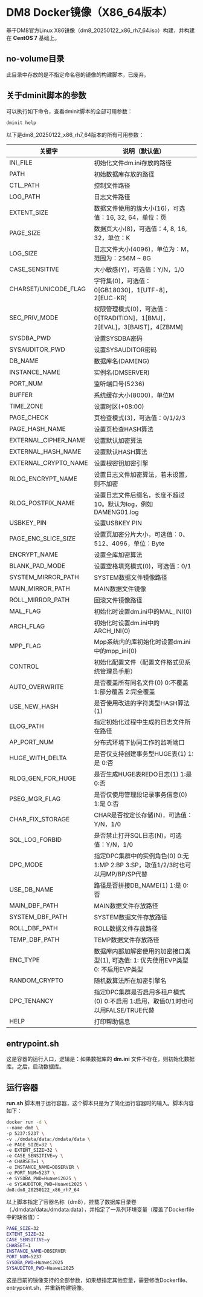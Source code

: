 # DM8 Docker镜像（X86_64版本）

基于DM8官方Linux X86镜像（dm8_20250122_x86_rh7_64.iso）构建，并构建在 **CentOS 7** 基础上。

## no-volume目录

此目录中存放的是不指定命名卷的镜像的构建脚本，已废弃。

## 关于dminit脚本的参数

可以执行如下命令，查看dminit脚本的全部可用参数：

```bash
dminit help
```

以下是dm8_20250122_x86_rh7_64版本的所有可用参数：

| 关键字               | 说明（默认值）                                                                     |
| -------------------- | ---------------------------------------------------------------------------------- |
| INI_FILE             | 初始化文件dm.ini存放的路径                                                         |
| PATH                 | 初始数据库存放的路径                                                               |
| CTL_PATH             | 控制文件路径                                                                       |
| LOG_PATH             | 日志文件路径                                                                       |
| EXTENT_SIZE          | 数据文件使用的簇大小(16)，可选值：16, 32, 64，单位：页                             |
| PAGE_SIZE            | 数据页大小(8)，可选值：4, 8, 16, 32，单位：K                                       |
| LOG_SIZE             | 日志文件大小(4096)，单位为：M，范围为：256M ~ 8G                                   |
| CASE_SENSITIVE       | 大小敏感(Y)，可选值：Y/N，1/0                                                      |
| CHARSET/UNICODE_FLAG | 字符集(0)，可选值：0[GB18030]，1[UTF-8]，2[EUC-KR]                                 |
| SEC_PRIV_MODE        | 权限管理模式(0)，可选值：0[TRADITION]，1[BMJ]，2[EVAL]，3[BAIST]，4[ZBMM]          |
| SYSDBA_PWD           | 设置SYSDBA密码                                                                     |
| SYSAUDITOR_PWD       | 设置SYSAUDITOR密码                                                                 |
| DB_NAME              | 数据库名(DAMENG)                                                                   |
| INSTANCE_NAME        | 实例名(DMSERVER)                                                                   |
| PORT_NUM             | 监听端口号(5236)                                                                   |
| BUFFER               | 系统缓存大小(8000)，单位M                                                          |
| TIME_ZONE            | 设置时区(+08:00)                                                                   |
| PAGE_CHECK           | 页检查模式(3)，可选值：0/1/2/3                                                     |
| PAGE_HASH_NAME       | 设置页检查HASH算法                                                                 |
| EXTERNAL_CIPHER_NAME | 设置默认加密算法                                                                   |
| EXTERNAL_HASH_NAME   | 设置默认HASH算法                                                                   |
| EXTERNAL_CRYPTO_NAME | 设置根密钥加密引擎                                                                 |
| RLOG_ENCRYPT_NAME    | 设置日志文件加密算法，若未设置，则不加密                                           |
| RLOG_POSTFIX_NAME    | 设置日志文件后缀名，长度不超过10。默认为log，例如DAMENG01.log                      |
| USBKEY_PIN           | 设置USBKEY PIN                                                                     |
| PAGE_ENC_SLICE_SIZE  | 设置页加密分片大小，可选值：0、512、4096，单位：Byte                               |
| ENCRYPT_NAME         | 设置全库加密算法                                                                   |
| BLANK_PAD_MODE       | 设置空格填充模式(0)，可选值：0/1                                                   |
| SYSTEM_MIRROR_PATH   | SYSTEM数据文件镜像路径                                                             |
| MAIN_MIRROR_PATH     | MAIN数据文件镜像                                                                   |
| ROLL_MIRROR_PATH     | 回滚文件镜像路径                                                                   |
| MAL_FLAG             | 初始化时设置dm.ini中的MAL_INI(0)                                                   |
| ARCH_FLAG            | 初始化时设置dm.ini中的ARCH_INI(0)                                                  |
| MPP_FLAG             | Mpp系统内的库初始化时设置dm.ini中的mpp_ini(0)                                      |
| CONTROL              | 初始化配置文件（配置文件格式见系统管理员手册）                                     |
| AUTO_OVERWRITE       | 是否覆盖所有同名文件(0) 0:不覆盖 1:部分覆盖 2:完全覆盖                             |
| USE_NEW_HASH         | 是否使用改进的字符类型HASH算法(1)                                                  |
| ELOG_PATH            | 指定初始化过程中生成的日志文件所在路径                                             |
| AP_PORT_NUM          | 分布式环境下协同工作的监听端口                                                     |
| HUGE_WITH_DELTA      | 是否仅支持创建事务型HUGE表(1) 1:是 0:否                                            |
| RLOG_GEN_FOR_HUGE    | 是否生成HUGE表REDO日志(1) 1:是 0:否                                                |
| PSEG_MGR_FLAG        | 是否仅使用管理段记录事务信息(0) 1:是 0:否                                          |
| CHAR_FIX_STORAGE     | CHAR是否按定长存储(N)，可选值：Y/N，1/0                                            |
| SQL_LOG_FORBID       | 是否禁止打开SQL日志(N)，可选值：Y/N，1/0                                           |
| DPC_MODE             | 指定DPC集群中的实例角色(0) 0:无 1:MP 2:BP 3:SP，取值1/2/3时也可以用MP/BP/SP代替    |
| USE_DB_NAME          | 路径是否拼接DB_NAME(1) 1:是 0:否                                                   |
| MAIN_DBF_PATH        | MAIN数据文件存放路径                                                               |
| SYSTEM_DBF_PATH      | SYSTEM数据文件存放路径                                                             |
| ROLL_DBF_PATH        | ROLL数据文件存放路径                                                               |
| TEMP_DBF_PATH        | TEMP数据文件存放路径                                                               |
| ENC_TYPE             | 数据库内部加解密使用的加密接口类型(1), 可选值: 1: 优先使用EVP类型 0: 不启用EVP类型 |
| RANDOM_CRYPTO        | 随机数算法所在加密引擎名                                                           |
| DPC_TENANCY          | 指定DPC集群是否启用多租户模式(0) 0:不启用 1:启用，取值0/1时也可以用FALSE/TRUE代替  |
| HELP                 | 打印帮助信息                                                                       |

## entrypoint.sh

这是容器的运行入口，逻辑是：如果数据库的 **dm.ini** 文件不存在，则初始化数据库。之后，启动数据库。

## 运行容器

**run.sh** 脚本用于运行容器，这个脚本只是为了简化运行容器时的输入。脚本内容如下：

```bash
docker run -d \
--name dm8 \
-p 5237:5237 \
-v ./dmdata/data:/dmdata/data \
-e PAGE_SIZE=32 \
-e EXTENT_SIZE=32 \
-e CASE_SENSITIVE=y \
-e CHARSET=1 \
-e INSTANCE_NAME=DBSERVER \
-e PORT_NUM=5237 \
-e SYSDBA_PWD=Huawei2025 \
-e SYSAUDITOR_PWD=Huawei2025 \
dm8:dm8_20250122_x86_rh7_64
```

以上脚本指定了容器名称（dm8），挂载了数据库目录卷（./dmdata/data:/dmdata:data），并指定了一系列环境变量（覆盖了Dockerfile中的缺省值）：

```bash
PAGE_SIZE=32
EXTENT_SIZE=32
CASE_SENSITIVE=y
CHARSET=1
INSTANCE_NAME=DBSERVER
PORT_NUM=5237
SYSDBA_PWD=Huawei2025
SYSAUDITOR_PWD=Huawei2025
```

这是目前的镜像支持的全部参数，如果想指定其他变量，需要修改Dockerfile、entrypoint.sh，并重新构建镜像。
